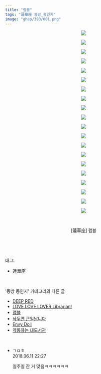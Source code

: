 ```yaml
---
title: "럼블"
tags: "蓮華座 동방_동인지"
image: "ghap/393/001.png"
---
```

<div class="article">
<p style="text-align: center; clear: none; float: none;"><img src="{{ site.nasurl }}/ghap/393/001.png"/></p>
<p style="text-align: center; clear: none; float: none;"><img src="{{ site.nasurl }}/ghap/393/002.png"/></p>
<p style="text-align: center; clear: none; float: none;"><img src="{{ site.nasurl }}/ghap/393/003.png"/></p>
<p style="text-align: center; clear: none; float: none;"><img src="{{ site.nasurl }}/ghap/393/004.png"/></p>
<p style="text-align: center; clear: none; float: none;"><img src="{{ site.nasurl }}/ghap/393/005.png"/></p>
<p style="text-align: center; clear: none; float: none;"><img src="{{ site.nasurl }}/ghap/393/006.png"/></p>
<p style="text-align: center; clear: none; float: none;"><img src="{{ site.nasurl }}/ghap/393/007.png"/></p>
<p style="text-align: center; clear: none; float: none;"><img src="{{ site.nasurl }}/ghap/393/008.png"/></p>
<p style="text-align: center; clear: none; float: none;"><img src="{{ site.nasurl }}/ghap/393/009.png"/></p>
<p style="text-align: center; clear: none; float: none;"><img src="{{ site.nasurl }}/ghap/393/010.png"/></p>
<p style="text-align: center; clear: none; float: none;"><img src="{{ site.nasurl }}/ghap/393/011.png"/></p>
<p style="text-align: center; clear: none; float: none;"><img src="{{ site.nasurl }}/ghap/393/012.png"/></p>
<p style="text-align: center; clear: none; float: none;"><img src="{{ site.nasurl }}/ghap/393/013.png"/></p>
<p style="text-align: center; clear: none; float: none;"><img src="{{ site.nasurl }}/ghap/393/014.png"/></p>
<p style="text-align: center; clear: none; float: none;"><img src="{{ site.nasurl }}/ghap/393/015.png"/></p>
<p style="text-align: center; clear: none; float: none;"><img src="{{ site.nasurl }}/ghap/393/016.png"/></p>
<p style="text-align: center; clear: none; float: none;"><img src="{{ site.nasurl }}/ghap/393/017.jpg"/></p>
<p style="text-align: center; clear: none; float: none;"><img src="{{ site.nasurl }}/ghap/393/018.jpg"/></p>
<p style="text-align: center; clear: none; float: none;"><img src="{{ site.nasurl }}/ghap/393/019.jpg"/></p>
<p style="text-align: center; clear: none; float: none;"><img src="{{ site.nasurl }}/ghap/393/020.jpg"/></p>
<p style="text-align: center; clear: none; float: none;"><br/></p>
<p style="text-align: center; clear: none; float: none;">[蓮華座] 럼블</p>
<p><br/></p>
</div><br/>
<div class="tagTrail">
<p>태그: </p>
<ul>
<li>蓮華座</li>
</ul>
</div><br/>
<div class="another">
<p>'동방 동인지' 카테고리의 다른 글</p>
<ul>
<li><a href="/2016-06-21-ghap_395">DEEP RED</a></li>
<li><a href="/2016-06-21-ghap_394">LOVE LOVE LOVER Librarian!</a></li>
<li><a href="/2016-06-21-ghap_393">럼블</a></li>
<li><a href="/2016-06-21-ghap_392">놔두면 큰일납니다</a></li>
<li><a href="/2016-06-21-ghap_391">Envy Doll</a></li>
<li><a href="/2016-06-21-ghap_390">약동하는 대도서관</a></li>
</ul>
</div><br/>
<div class="cb_module cb_fluid">
<div class="cb_wrt cb_profile">
<div class="comment">
<ul>
<li class="cb_thumb_off" id="comment15269456">
<div class="cb_comment_area">
<div class="cb_info_area">
<div class="cb_section">
<span class="cb_nick_name">ㄱㅁㅎ</span>
</div>
<div class="cb_section">
<span class="cb_date">2018.06.11 22:27 </span>
</div>
</div>
<div class="cb_dsc_comment">
<p class="cb_dsc">
											일주일 잔 거 맞음ㅋㅋㅋㅋㅋㅋ
										</p>
</div>
</div></li>
</ul>
</div>
</div><!-- commentList close -->
</div><br/>
